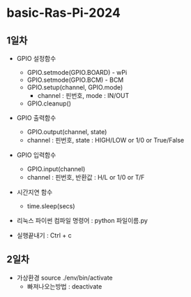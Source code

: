 # basic-Ras-Pi-2024

## 1일차 
- GPIO 설정함수 
    - GPIO.setmode(GPIO.BOARD) - wPi
    - GPIO.setmode(GPIO.BCM) - BCM
    - GPIO.setup(channel, GPIO.mode)
        - channel : 핀번호, mode : IN/OUT
    - GPIO.cleanup()

- GPIO 출력함수
    - GPIO.output(channel, state)
    - channel : 핀번호, state : HIGH/LOW or 1/0 or True/False

- GPIO 입력함수
    - GPIO.input(channel)
    - channel : 핀번호, 반환값 : H/L or 1/0 or T/F

- 시간지연 함수
    - time.sleep(secs)

- 리눅스 파이썬 컴파일 명령어 : python 파일이름.py
- 실행끝내기 : Ctrl + c

## 2일차
- 가상환경 source ./env/bin/activate
    - 빠져나오는방법 : deactivate